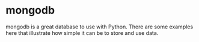 # mongodb

mongodb is a great database to use with Python. There are some examples
here that illustrate how simple it can be to store and use data.